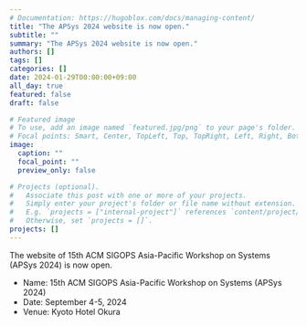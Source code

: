 ```yaml
---
# Documentation: https://hugoblox.com/docs/managing-content/
title: "The APSys 2024 website is now open."
subtitle: ""
summary: "The APSys 2024 website is now open."
authors: []
tags: []
categories: []
date: 2024-01-29T00:00:00+09:00
all_day: true
featured: false
draft: false

# Featured image
# To use, add an image named `featured.jpg/png` to your page's folder.
# Focal points: Smart, Center, TopLeft, Top, TopRight, Left, Right, BottomLeft, Bottom, BottomRight.
image:
  caption: ""
  focal_point: ""
  preview_only: false

# Projects (optional).
#   Associate this post with one or more of your projects.
#   Simply enter your project's folder or file name without extension.
#   E.g. `projects = ["internal-project"]` references `content/project/deep-learning/index.md`.
#   Otherwise, set `projects = []`.
projects: []
---
```


The website of 15th ACM SIGOPS Asia-Pacific Workshop on Systems (APSys 2024) is now open.

- Name: 15th ACM SIGOPS Asia-Pacific Workshop on Systems (APSys 2024)
- Date: September 4-5, 2024
- Venue: Kyoto Hotel Okura

